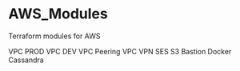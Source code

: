# AWS_Modules
Terraform modules for AWS

VPC PROD
VPC DEV
VPC Peering
VPC VPN
SES
S3
Bastion
Docker Cassandra
